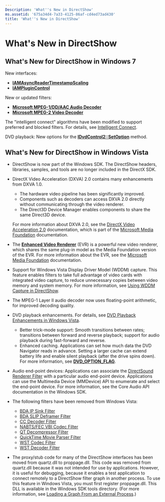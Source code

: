 ```yaml
---
Description: 'What''s New in DirectShow'
ms.assetid: '675a34d4-7a33-4125-86af-cd4ed73ad430'
title: 'What''s New in DirectShow'
---
```


# What's New in DirectShow

## What's New for DirectShow in Windows 7

New interfaces:

-   [**IAMAsyncReaderTimestampScaling**](iamasyncreadertimestampscaling.md)
-   [**IAMPluginControl**](iamplugincontrol.md)

New or updated filters:

-   [**Microsoft MPEG-1/DD/AAC Audio Decoder**](microsoft-mpeg-1-dd-audio-decoder.md)
-   [**Microsoft MPEG-2 Video Decoder**](microsoft-mpeg-2-video-decoder.md)

The "intelligent connect" algorithms have been modified to support preferred and blocked filters. For details, see [Intelligent Connect](intelligent-connect.md).

DVD playback: New options for the [**IDvdControl2::SetOption**](idvdcontrol2-setoption.md) method.

## What's New for DirectShow in Windows Vista

-   DirectShow is now part of the Windows SDK. The DirectShow headers, libraries, samples, and tools are no longer included in the DirectX SDK.
-   DirectX Video Acceleration (DXVA) 2.0 contains many enhancements from DXVA 1.0.

    -   The hardware video pipeline has been significantly improved.
    -   Components such as decoders can access DXVA 2.0 directly without communicating through the video renderer.
    -   The Direct3D Device Manager enables components to share the same Direct3D device.

    For more information about DXVA 2.0, see the [DirectX Video Acceleration 2.0](mf.directx_video_acceleration_2_0) documentation, which is part of the [Microsoft Media Foundation](mf.microsoft_media_foundation_sdk) documentation.

-   The [**Enhanced Video Renderer**](enhanced-video-renderer-filter.md) (EVR) is a powerful new video renderer, which shares the same plug-in model as the Media Foundation version of the EVR. For more information about the EVR, see the [Microsoft Media Foundation](mf.microsoft_media_foundation_sdk) documentation.
-   Support for Windows Vista Display Driver Model (WDDM) capture. This feature enables filters to take full advantage of video cards with integrated video capture, to reduce unnecessary copies between video memory and system memory. For more information, see [Using WDDM Capture in DirectShow](using-wddm-capture-in-directshow.md).
-   The MPEG-1 Layer II audio decoder now uses floating-point arithmetic, for improved decoding quality.
-   DVD playback enhancements. For details, see [DVD Playback Enhancements in Windows Vista](dvd-playback-enhancements-in-windows-vista.md).
    -   Better trick-mode support: Smooth transitions between rates; transitions between forward and reverse playback; support for audio playback during fast-forward and reverse.
    -   Enhanced caching. Applications can set how much data the DVD Navigator reads in advance. Setting a larger cache can extend battery life and enable silent playback (after the drive spins down). For more information, see [**DVD\_OPTION\_FLAG**](dvd-option-flag.md).
-   Audio end-point devices: Applications can associate the [DirectSound Renderer Filter](directsound-renderer-filter.md) with a particular audio end-point device. Applications can use the Multimedia Device (MMDevice) API to enumerate and select the end-point device. For more information, see the Core Audio API documentation in the Windows SDK.
-   The following filters have been removed from Windows Vista:
    -   [BDA IP Sink Filter](mstv.bda_ip_sink_filter)
    -   [BDA SLIP Deframer Filter](mstv.bda_slip_deframer_filter)
    -   [CC Decoder Filter](cc-decoder-filter.md)
    -   [NABTS/FEC VBI Codec Filter](mstv.nabts_fec_vbi_codec_filter)
    -   [QT Decompressor Filter](qt-decompressor-filter.md)
    -   [QuickTime Movie Parser Filter](quicktime-movie-parser-filter.md)
    -   [WST Codec Filter](wst-codec-filter.md)
    -   [WST Decoder Filter](wst-decoder-filter.md)
-   The proxy/stub code for many of the DirectShow interfaces has been moved from quartz.dll to proppage.dll. This code was removed from quartz.dll because it was not intended for use by applications. However, it is useful for debugging, because it enables a test application to connect remotely to a DirectShow filter graph in another process. To use this feature in Windows Vista, you must first register proppage.dll. This DLL is available in the Windows SDK tools directory. (For more information, see [Loading a Graph From an External Process](loading-a-graph-from-an-external-process.md).)

 

 



